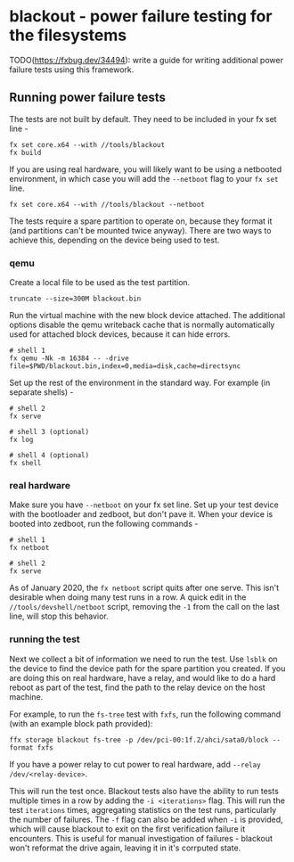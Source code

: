 # blackout - power failure testing for the filesystems

TODO(https://fxbug.dev/34494): write a guide for writing additional power failure tests using this framework.

## Running power failure tests

The tests are not built by default. They need to be included in your fx set line -

```
fx set core.x64 --with //tools/blackout
fx build
```

If you are using real hardware, you will likely want to be using a netbooted environment, in which case you will add the `--netboot` flag to your `fx set` line.

```
fx set core.x64 --with //tools/blackout --netboot
```

The tests require a spare partition to operate on, because they format it (and partitions can't
be mounted twice anyway). There are two ways to achieve this, depending on the device being used
to test.

### qemu

Create a local file to be used as the test partition.

```
truncate --size=300M blackout.bin
```

Run the virtual machine with the new block device attached. The additional options disable the
qemu writeback cache that is normally automatically used for attached block devices, because it
can hide errors.

```
# shell 1
fx qemu -Nk -m 16384 -- -drive file=$PWD/blackout.bin,index=0,media=disk,cache=directsync
```

Set up the rest of the environment in the standard way. For example (in separate shells) -

```
# shell 2
fx serve
```
```
# shell 3 (optional)
fx log
```
```
# shell 4 (optional)
fx shell
```

### real hardware

Make sure you have `--netboot` on your fx set line. Set up your test device with the bootloader
and zedboot, but don't pave it. When your device is booted into zedboot, run the following
commands -

```
# shell 1
fx netboot
```
```
# shell 2
fx serve
```

As of January 2020, the `fx netboot` script quits after one serve. This isn't desirable when
doing many test runs in a row. A quick edit in the `//tools/devshell/netboot` script, removing
the `-1` from the call on the last line, will stop this behavior.

### running the test

Next we collect a bit of information we need to run the test. Use `lsblk` on the device to find
the device path for the spare partition you created. If you are doing this on real hardware, have a
relay, and would like to do a hard reboot as part of the test, find the path to the relay device on
the host machine.

For example, to run the `fs-tree` test with `fxfs`, run the following command (with an example block
path provided):

```
ffx storage blackout fs-tree -p /dev/pci-00:1f.2/ahci/sata0/block --format fxfs
```

If you have a power relay to cut power to real hardware, add `--relay /dev/<relay-device>`.

This will run the test once. Blackout tests also have the ability to run tests multiple times in
a row by adding the `-i <iterations>` flag. This will run the test `iterations` times,
aggregating statistics on the test runs, particularly the number of failures. The `-f` flag can
also be added when `-i` is provided, which will cause blackout to exit on the first verification
failure it encounters. This is useful for manual investigation of failures - blackout won't
reformat the drive again, leaving it in it's corrputed state.
